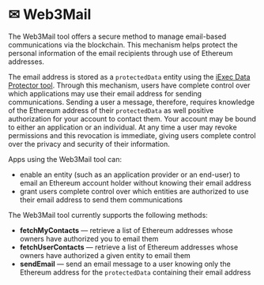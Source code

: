 # ✉ Web3Mail

The Web3Mail tool offers a secure method to manage email-based communications
via the blockchain. This mechanism helps protect the personal information of the
email recipients through use of Ethereum addresses.

The email address is stored as a `protectedData` entity using the
[iExec Data Protector tool](./dataProtector.md). Through this mechanism, users
have complete control over which applications may use their email address for
sending communications. Sending a user a message, therefore, requires knowledge
of the Ethereum address of their `protectedData` as well positive authorization
for your account to contact them. Your account may be bound to either an
application or an individual. At any time a user may revoke permissions and this
revocation is immediate, giving users complete control over the privacy and
security of their information.

Apps using the Web3Mail tool can:

- enable an entity (such as an application provider or an end-user) to email an
  Ethereum account holder without knowing their email address
- grant users complete control over which entities are authorized to use their
  email address to send them communications

The Web3Mail tool currently supports the following methods:

- **fetchMyContacts** — retrieve a list of Ethereum addresses whose owners have
  authorized you to email them
- **fetchUserContacts** — retrieve a list of Ethereum addresses whose owners
  have authorized a given entity to email them
- **sendEmail** — send an email message to a user knowing only the Ethereum
  address for the `protectedData` containing their email address

